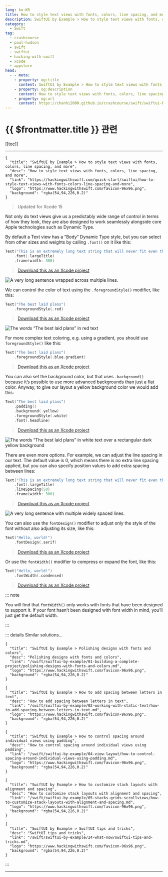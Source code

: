```yaml
---
lang: ko-KR
title: How to style text views with fonts, colors, line spacing, and more
description: SwiftUI by Example > How to style text views with fonts, colors, line spacing, and more
category:
  - Swift
tag: 
  - crashcourse
  - paul-hudson
  - swift
  - swiftui
  - hacking-with-swift
  - xcode
  - appstore
head:
  - - meta:
    - property: og:title
      content: SwiftUI by Example > How to style text views with fonts, colors, line spacing, and more
    - property: og:description
      content: How to style text views with fonts, colors, line spacing, and more
    - property: og:url
      content: https://chanhi2000.github.io/crashcourse/swift/swiftui-by-example/02-working-with-static-text/how-to-style-text-views-with-fonts-colors-line-spacing-and-more.html
---
```


# {{ $frontmatter.title }} 관련

[[toc]]

---

```component VPCard
{
  "title": "SwiftUI by Example > How to style text views with fonts, colors, line spacing, and more",
  "desc": "How to style text views with fonts, colors, line spacing, and more",
  "link": "https://hackingwithswift.com/quick-start/swiftui/how-to-style-text-views-with-fonts-colors-line-spacing-and-more",
  "logo": "https://www.hackingwithswift.com/favicon-96x96.png",
  "background": "rgba(54,94,226,0.2)"
}
```

> Updated for Xcode 15

Not only do text views give us a predictably wide range of control in terms of how they look, they are also designed to work seamlessly alongside core Apple technologies such as Dynamic Type.

By default a Text view has a “Body” Dynamic Type style, but you can select from other sizes and weights by calling `.font()` on it like this:

```swift
Text("This is an extremely long text string that will never fit even the widest of phones without wrapping")
    .font(.largeTitle)
    .frame(width: 300)
```

> [<FontIcon icon="fas fa-file-zipper"/>Download this as an Xcode project](https://www.hackingwithswift.com/files/projects/swiftui/how-to-style-text-views-with-fonts-colors-line-spacing-and-more-1.zip)

![A very long sentence wrapped across multiple lines.](https://www.hackingwithswift.com/img/books/quick-start/swiftui/how-to-style-text-views-with-fonts-colors-line-spacing-and-more-1~dark.png)

We can control the color of text using the `.foregroundStyle()` modifier, like this:

```swift
Text("The best laid plans")
    .foregroundStyle(.red)
```

> [<FontIcon icon="fas fa-file-zipper"/>Download this as an Xcode project](https://www.hackingwithswift.com/files/projects/swiftui/how-to-show-text-and-an-icon-side-by-side-using-label-2.zip)

![The words “The best laid plans” in red text](https://www.hackingwithswift.com/img/books/quick-start/swiftui/how-to-style-text-views-with-fonts-colors-line-spacing-and-more-2~dark.png)

For more complex text coloring, e.g. using a gradient, you should use `foregroundStyle()` like this:

```swift
Text("The best laid plans")
    .foregroundStyle(.blue.gradient)
```

> [<FontIcon icon="fas fa-file-zipper"/>Download this as an Xcode project](https://www.hackingwithswift.com/files/projects/swiftui/how-to-show-text-and-an-icon-side-by-side-using-label-3.zip)

You can also set the background color, but that uses `.background()` because it’s possible to use more advanced backgrounds than just a flat color. Anyway, to give our layout a yellow background color we would add this:

```swift
Text("The best laid plans")
    .padding()
    .background(.yellow)
    .foregroundStyle(.white)
    .font(.headline)
```

> [<FontIcon icon="fas fa-file-zipper"/>Download this as an Xcode project](https://www.hackingwithswift.com/files/projects/swiftui/how-to-show-text-and-an-icon-side-by-side-using-label-4.zip)

![The words “The best laid plans” in white text over a rectangular dark yellow background](https://www.hackingwithswift.com/img/books/quick-start/swiftui/how-to-style-text-views-with-fonts-colors-line-spacing-and-more-3~dark.png)

There are even more options. For example, we can adjust the line spacing in our text. The default value is 0, which means there is no extra line spacing applied, but you can also specify position values to add extra spacing between lines:

```swift
Text("This is an extremely long text string that will never fit even the widest of phones without wrapping")
    .font(.largeTitle)
    .lineSpacing(50)
    .frame(width: 300)
```

> [<FontIcon icon="fas fa-file-zipper"/>Download this as an Xcode project](https://www.hackingwithswift.com/files/projects/swiftui/how-to-show-text-and-an-icon-side-by-side-using-label-5.zip)

![A very long sentence with multiple widely spaced lines.](https://www.hackingwithswift.com/img/books/quick-start/swiftui/how-to-style-text-views-with-fonts-colors-line-spacing-and-more-4~dark.png)

You can also use the `fontDesign()` modifier to adjust only the style of the font without also adjusting its size, like this:

```swift
Text("Hello, world!")
    .fontDesign(.serif)
```

> [<FontIcon icon="fas fa-file-zipper"/>Download this as an Xcode project](https://www.hackingwithswift.com/files/projects/swiftui/how-to-show-text-and-an-icon-side-by-side-using-label-6.zip)

Or use the `fontWidth()` modifier to compress or expand the font, like this:

```swift
Text("Hello, world!")
    .fontWidth(.condensed)
```

> [<FontIcon icon="fas fa-file-zipper"/>Download this as an Xcode project](https://www.hackingwithswift.com/files/projects/swiftui/how-to-show-text-and-an-icon-side-by-side-using-label-7.zip)

::: note

You will find that `fontWidth()` only works with fonts that have been designed to support it. If your font hasn’t been designed with font width in mind, you’ll just get the default width.

:::

::: details Similar solutions…

```component VPCard
{
  "title": "SwiftUI by Example > Polishing designs with fonts and colors",
  "desc": "Polishing designs with fonts and colors",
  "link": "/swift/swiftui-by-example/01-building-a-complete-project/polishing-designs-with-fonts-and-colors.md",
  "logo": "https://www.hackingwithswift.com/favicon-96x96.png",
  "background": "rgba(54,94,226,0.2)"
}
```

```component VPCard
{
  "title": "SwiftUI by Example > How to add spacing between letters in text",
  "desc": "How to add spacing between letters in text",
  "link": "/swift/swiftui-by-example/02-working-with-static-text/how-to-add-spacing-between-letters-in-text.md",
  "logo": "https://www.hackingwithswift.com/favicon-96x96.png",
  "background": "rgba(54,94,226,0.2)"
}
```

```component VPCard
{
  "title": "SwiftUI by Example > How to control spacing around individual views using padding",
  "desc": "How to control spacing around individual views using padding",
  "link": "/swift/swiftui-by-example/04-view-layout/how-to-control-spacing-around-individual-views-using-padding.md",
  "logo": "https://www.hackingwithswift.com/favicon-96x96.png",
  "background": "rgba(54,94,226,0.2)"
}
```

```component VPCard
{
  "title": "SwiftUI by Example > How to customize stack layouts with alignment and spacing",
  "desc": "How to customize stack layouts with alignment and spacing",
  "link": "/swift/swiftui-by-example/05-stacks-grids-scrollviews/how-to-customize-stack-layouts-with-alignment-and-spacing.md",
  "logo": "https://www.hackingwithswift.com/favicon-96x96.png",
  "background": "rgba(54,94,226,0.2)"
}
```

```component VPCard
{
  "title": "SwiftUI by Example > SwiftUI tips and tricks",
  "desc": "SwiftUI tips and tricks",
  "link": "/swift/swiftui-by-example/24-what-now/swiftui-tips-and-tricks.md",
  "logo": "https://www.hackingwithswift.com/favicon-96x96.png",
  "background": "rgba(54,94,226,0.2)"
}
```

:::

---

<TagLinks />
